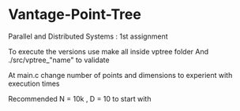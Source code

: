 # Vantage-Point-Tree
 Parallel and Distributed Systems : 1st assignment


To execute the versions use make all inside vptree folder
And ./src/vptree_"name" to validate 

At main.c change number of points and dimensions
to experient with execution times

Recommended N =  10k  , D = 10 to start with
